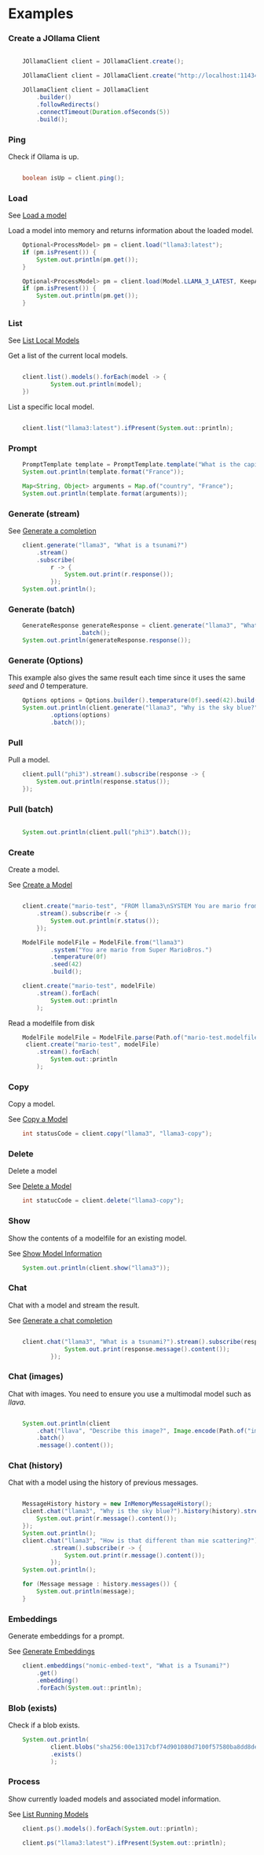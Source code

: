 # Examples

### Create a JOllama Client

```java

    JOllamaClient client = JOllamaClient.create();

```

```java
    JOllamaClient client = JOllamaClient.create("http://localhost:11434");

```

```java
    JOllamaClient client = JOllamaClient
        .builder()
        .followRedirects()
        .connectTimeout(Duration.ofSeconds(5))
        .build();

```

### Ping

Check if Ollama is up.

```java

    boolean isUp = client.ping();

```

### Load

See [Load a model](https://github.com/ollama/ollama/blob/main/docs/api.md#load-a-model)

Load a model into memory and returns information about the loaded model.

```java
    Optional<ProcessModel> pm = client.load("llama3:latest");
    if (pm.isPresent()) {
        System.out.println(pm.get());
    }
```

```java
    Optional<ProcessModel> pm = client.load(Model.LLAMA_3_LATEST, KeepAlive.DEFAULT);
    if (pm.isPresent()) {
        System.out.println(pm.get());
    }
```

### List

See [List Local Models](https://github.com/ollama/ollama/blob/main/docs/api.md#list-local-models)

Get a list of the current local models.

```java

    client.list().models().forEach(model -> {
            System.out.println(model);
    })

```

List a specific local model.

```java

    client.list("llama3:latest").ifPresent(System.out::println);
```

### Prompt

```java
    PromptTemplate template = PromptTemplate.template("What is the capital of {country}?");
    System.out.println(template.format("France"));

    Map<String, Object> arguments = Map.of("country", "France");
    System.out.println(template.format(arguments));
```

### Generate (stream)

See [Generate a completion](https://github.com/ollama/ollama/blob/main/docs/api.md#generate-a-completion)

```java
    client.generate("llama3", "What is a tsunami?")
        .stream()
        .subscribe(
            r -> {
                System.out.print(r.response());
            });
    System.out.println();
```

### Generate (batch)

```java
    GenerateResponse generateResponse = client.generate("llama3", "What is a tsunami?")
                    .batch();
    System.out.println(generateResponse.response());
```

### Generate (Options)

This example also gives the same result each time since it uses the same _seed_ and _0_ temperature.

```java
    Options options = Options.builder().temperature(0f).seed(42).build();
    System.out.println(client.generate("llama3", "Why is the sky blue?")
            .options(options)
            .batch());
```

### Pull

Pull a model.

```java
    client.pull("phi3").stream().subscribe(response -> {
        System.out.println(response.status());
    });
```

### Pull (batch)

```java

    System.out.println(client.pull("phi3").batch());
```

### Create

Create a model.

See [Create a Model](https://github.com/ollama/ollama/blob/main/docs/api.md#create-a-model)

```java

    client.create("mario-test", "FROM llama3\nSYSTEM You are mario from Super Mario Bros.")
        .stream().subscribe(r -> {
            System.out.println(r.status());
        });
```

```java
    ModelFile modelFile = ModelFile.from("llama3")
            .system("You are mario from Super MarioBros.")
            .temperature(0f)
            .seed(42)
            .build();

    client.create("mario-test", modelFile)
        .stream().forEach(
            System.out::println
        );
```

Read a modelfile from disk

```java
    ModelFile modelFile = ModelFile.parse(Path.of("mario-test.modelfile"))
     client.create("mario-test", modelFile)
        .stream().forEach(
            System.out::println
        );
```

### Copy

Copy a model.

See [Copy a Model](https://github.com/ollama/ollama/blob/main/docs/api.md#copy-a-model)

```java
    int statusCode = client.copy("llama3", "llama3-copy");

```

### Delete

Delete a model

See [Delete a Model](https://github.com/ollama/ollama/blob/main/docs/api.md#delete-a-model)

```java
    int statucCode = client.delete("llama3-copy");

```

### Show

Show the contents of a modelfile for an existing model.

See [Show Model Information](https://github.com/ollama/ollama/blob/main/docs/api.md#show-model-information)

```java
    System.out.println(client.show("llama3"));
```

### Chat

Chat with a model and stream the result.

See [Generate a chat completion](https://github.com/ollama/ollama/blob/main/docs/api.md#generate-a-chat-completion)

```java

    client.chat("llama3", "What is a tsunami?").stream().subscribe(response -> {
                System.out.print(response.message().content());
            });
```

### Chat (images)

Chat with images. You need to ensure you use a multimodal model such as _llava_.

```java

    System.out.println(client
        .chat("llava", "Describe this image?", Image.encode(Path.of("image.png")))
        .batch()
        .message().content());
```

### Chat (history)

Chat with a model using the history of previous messages.

```java

    MessageHistory history = new InMemoryMessageHistory();
    client.chat("llama3", "Why is the sky blue?").history(history).stream().subscribe(r -> {
        System.out.print(r.message().content());
    });
    System.out.println();
    client.chat("llama3", "How is that different than mie scattering?").history(history)
            .stream().subscribe(r -> {
                System.out.print(r.message().content());
            });
    System.out.println();

    for (Message message : history.messages()) {
        System.out.println(message);
    }
```

### Embeddings

Generate embeddings for a prompt.

See [Generate Embeddings](https://github.com/ollama/ollama/blob/main/docs/api.md#generate-embeddings)

```java
    client.embeddings("nomic-embed-text", "What is a Tsunami?")
        .get()
        .embedding()
        .forEach(System.out::println);
```

### Blob (exists)

Check if a blob exists.

```java
    System.out.println(
            client.blobs("sha256:00e1317cbf74d901080d7100f57580ba8dd8de57203072dc6f668324ba545f29")
            .exists()
            );
```

### Process

Show currently loaded models and associated model information.

See [List Running Models](https://github.com/ollama/ollama/blob/main/docs/api.md#list-running-models)

```java
    client.ps().models().forEach(System.out::println);
```

```java
    client.ps("llama3:latest").ifPresent(System.out::println);

```
